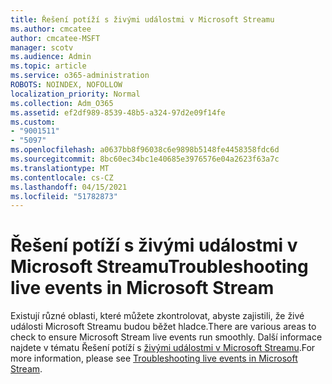 ```yaml
---
title: Řešení potíží s živými událostmi v Microsoft Streamu
ms.author: cmcatee
author: cmcatee-MSFT
manager: scotv
ms.audience: Admin
ms.topic: article
ms.service: o365-administration
ROBOTS: NOINDEX, NOFOLLOW
localization_priority: Normal
ms.collection: Adm_O365
ms.assetid: ef2df989-8539-48b5-a324-97d2e09f14fe
ms.custom:
- "9001511"
- "5097"
ms.openlocfilehash: a0637bb8f96038c6e9898b5148fe4458358fdc6d
ms.sourcegitcommit: 8bc60ec34bc1e40685e3976576e04a2623f63a7c
ms.translationtype: MT
ms.contentlocale: cs-CZ
ms.lasthandoff: 04/15/2021
ms.locfileid: "51782873"
---
```

# <a name="troubleshooting-live-events-in-microsoft-stream"></a><span data-ttu-id="648f9-102">Řešení potíží s živými událostmi v Microsoft Streamu</span><span class="sxs-lookup"><span data-stu-id="648f9-102">Troubleshooting live events in Microsoft Stream</span></span>

<span data-ttu-id="648f9-103">Existují různé oblasti, které můžete zkontrolovat, abyste zajistili, že živé události Microsoft Streamu budou běžet hladce.</span><span class="sxs-lookup"><span data-stu-id="648f9-103">There are various areas to check to ensure Microsoft Stream live events run smoothly.</span></span> <span data-ttu-id="648f9-104">Další informace najdete v tématu Řešení potíží s [živými událostmi v Microsoft Streamu](https://docs.microsoft.com/stream/live-event-troubleshooting).</span><span class="sxs-lookup"><span data-stu-id="648f9-104">For more information, please see [Troubleshooting live events in Microsoft Stream](https://docs.microsoft.com/stream/live-event-troubleshooting).</span></span>
